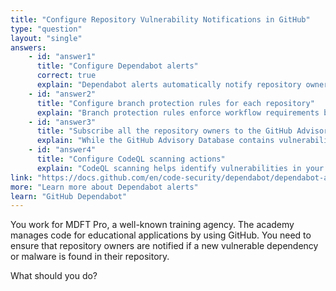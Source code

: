 ```yaml
---
title: "Configure Repository Vulnerability Notifications in GitHub"
type: "question"
layout: "single"
answers:
    - id: "answer1"
      title: "Configure Dependabot alerts"
      correct: true
      explain: "Dependabot alerts automatically notify repository owners when vulnerabilities or malware are detected in their repository dependencies. When enabled, Dependabot compares the project's dependencies against the GitHub Advisory Database and sends notifications when vulnerable dependencies are found."
    - id: "answer2"
      title: "Configure branch protection rules for each repository"
      explain: "Branch protection rules enforce workflow requirements but don't provide notifications about vulnerabilities or malware in dependencies."
    - id: "answer3"
      title: "Subscribe all the repository owners to the GitHub Advisory Database"
      explain: "While the GitHub Advisory Database contains vulnerability information, subscribing owners to it doesn't automatically notify them about vulnerabilities specific to their repositories."
    - id: "answer4"
      title: "Configure CodeQL scanning actions"
      explain: "CodeQL scanning helps identify vulnerabilities in your code, but doesn't automatically notify about vulnerable dependencies or malware found in the repository."
link: "https://docs.github.com/en/code-security/dependabot/dependabot-alerts/about-dependabot-alerts"
more: "Learn more about Dependabot alerts"
learn: "GitHub Dependabot"
---
```

You work for MDFT Pro, a well-known training agency. The academy manages code for educational applications by using GitHub. You need to ensure that repository owners are notified if a new vulnerable dependency or malware is found in their repository.

What should you do?
